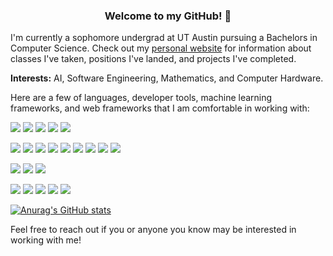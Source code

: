 <link rel="stylesheet" href="https://cdnjs.cloudflare.com/ajax/libs/font-awesome/4.7.0/css/font-awesome.min.css">

<h3 align="center">
<b>Welcome to my GitHub! 👋</b>
</h3>

I'm currently a sophomore undergrad at UT Austin pursuing a Bachelors in Computer Science. Check out my [personal website](https://harishbommakanti.github.io) for information about classes I've taken, positions I've landed, and projects I've completed.

**Interests:** AI, Software Engineering, Mathematics, and Computer Hardware.

Here are a few of languages, developer tools, machine learning frameworks, and web frameworks that I am comfortable in working with:

![](https://img.shields.io/badge/Language-Python-informational?style=flat&logo=python&color=darkgreen)
![](https://img.shields.io/badge/Language-Java-informational?style=flat&logo=java&color=darkgreen)
![](https://img.shields.io/badge/Language-C-informational?style=flat&logo=c&color=darkgreen)
![](https://img.shields.io/badge/Language-JavaScript-informational?style=flat&logo=javascript&color=yellow)
![](https://img.shields.io/badge/Language-Assembly-informational?style=flat&logo=assembly&color=red)

![](https://img.shields.io/badge/Tool-Linux-informational?style=flat&logo=linux&color=darkgreen)
![](https://img.shields.io/badge/Tool-Git-informational?style=flat&logo=git&color=darkgreen)
![](https://img.shields.io/badge/Tool-GitHub-informational?style=flat&logo=github&color=darkgreen)
![](https://img.shields.io/badge/Tool-GitLab-informational?style=flat&logo=gitlab&color=darkgreen)
![](https://img.shields.io/badge/Tool-Jira-informational?style=flat&logo=jira&color=darkgreen)
![](https://img.shields.io/badge/Tool-Confluence-informational?style=flat&logo=confluence&color=darkgreen)
![](https://img.shields.io/badge/Tool-Perforce-informational?style=flat&logo=perforce&color=yellow)
![](https://img.shields.io/badge/Tool-Swarm-informational?style=flat&logo=swarm&color=yellow)
![](https://img.shields.io/badge/Tool-LaTeX-informational?style=flat&color=darkgreen)

![](https://img.shields.io/badge/ML-ScikitLearn-informational?style=flat&logo=scikit-learn&color=darkgreen)
![](https://img.shields.io/badge/ML-PyTorch-informational?style=flat&logo=pytorch&color=yellow)
![](https://img.shields.io/badge/ML-TensorBoard-informational?style=flat&logo=tensorboard&color=yellow)

![](https://img.shields.io/badge/Web-HTML-informational?style=flat&logo=html&color=red)
![](https://img.shields.io/badge/Web-CSS-informational?style=flat&logo=css&color=red)
![](https://img.shields.io/badge/Web-Hugo-informational?style=flat&logo=hugo&color=darkgreen)
![](https://img.shields.io/badge/Web-VuePress-informational?style=flat&logo=vuepress&color=darkgreen)
![](https://img.shields.io/badge/Web-Jekyll-informational?style=flat&logo=jekyll&color=darkgreen)

[![Anurag's GitHub stats](https://github-readme-stats.vercel.app/api?username=harishbommakanti&count_private=true&show_icons=true)](https://github.com/anuraghazra/github-readme-stats)

Feel free to reach out if you or anyone you know may be interested in working with me!
